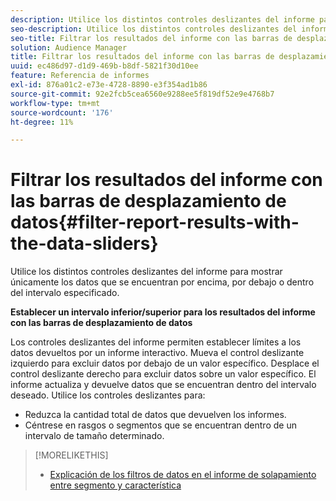 ```yaml
---
description: Utilice los distintos controles deslizantes del informe para mostrar únicamente los datos que se encuentran por encima, por debajo o dentro del intervalo especificado.
seo-description: Utilice los distintos controles deslizantes del informe para mostrar únicamente los datos que se encuentran por encima, por debajo o dentro del intervalo especificado.
seo-title: Filtrar los resultados del informe con las barras de desplazamiento de datos
solution: Audience Manager
title: Filtrar los resultados del informe con las barras de desplazamiento de datos
uuid: ec486d97-d1d9-469b-b8df-5821f30d10ee
feature: Referencia de informes
exl-id: 876a01c2-e73e-4728-8890-e3f354ad1b86
source-git-commit: 92e2fcb5cea6560e9288ee5f819df52e9e4768b7
workflow-type: tm+mt
source-wordcount: '176'
ht-degree: 11%

---
```


# Filtrar los resultados del informe con las barras de desplazamiento de datos{#filter-report-results-with-the-data-sliders}

Utilice los distintos controles deslizantes del informe para mostrar únicamente los datos que se encuentran por encima, por debajo o dentro del intervalo especificado.

<!-- 

c_reach_slider.xml

 -->

**Establecer un intervalo inferior/superior para los resultados del informe con las barras de desplazamiento de datos**

Los controles deslizantes del informe permiten establecer límites a los datos devueltos por un informe interactivo. Mueva el control deslizante izquierdo para excluir datos por debajo de un valor específico. Desplace el control deslizante derecho para excluir datos sobre un valor específico. El informe actualiza y devuelve datos que se encuentran dentro del intervalo deseado. Utilice los controles deslizantes para:

* Reduzca la cantidad total de datos que devuelven los informes.
* Céntrese en rasgos o segmentos que se encuentran dentro de un intervalo de tamaño determinado.

>[!MORELIKETHIS]
>
>* [Explicación de los filtros de datos en el informe de solapamiento entre segmento y característica](../../reporting/dynamic-reports/segment-trait-overlap-report.md#data-filters-s2t-report)

